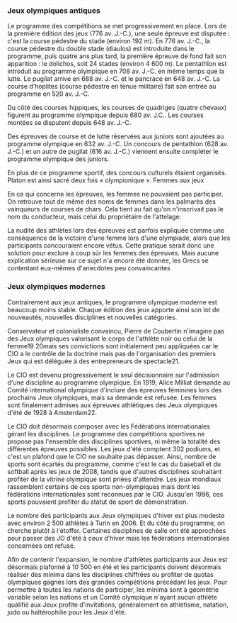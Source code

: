 ### Jeux olympiques antiques

Le programme des compétitions se met progressivement en place. Lors de la première édition des jeux (776 av. J.-C.), une seule épreuve est disputée : c'est la course pédestre du stade (environ 192 m). En 776 av. J.-C., la course pédestre du double stade (diaulos) est introduite dans le programme, puis quatre ans plus tard, la première épreuve de fond fait son apparition : le dolichos, soit 24 stades (environ 4 600 m). Le pentathlon est introduit au programme olympique en 708 av. J.-C. en même temps que la lutte. Le pugilat arrive en 688 av. J.-C. et le pancrace en 648 av. J.-C. La course d’hoplites (course pédestre en tenue militaire) fait son entrée au programme en 520 av. J.-C.

Du côté des courses hippiques, les courses de quadriges (quatre chevaux) figurent au programme olympique depuis 680 av. J.C.. Les courses montées se disputent depuis 648 av. J.-C.

Des épreuves de course et de lutte réservées aux juniors sont ajoutées au programme olympique en 632 av. J.-C. Un concours de pentathlon (628 av. J.-C.) et un autre de pugilat (616 av. J.-C.) viennent ensuite compléter le programme olympique des juniors.

En plus de ce programme sportif, des concours culturels étaient organisés. Platon est ainsi sacré deux fois « olympionique ».
Femmes aux jeux

En ce qui concerne les épreuves, les femmes ne pouvaient pas participer. On retrouve tout de même des noms de femmes dans les palmarès des vainqueurs de courses de chars. Cela tient au fait qu'on n'inscrivait pas le nom du conducteur, mais celui du propriétaire de l'attelage.

La nudité des athlètes lors des épreuves est parfois expliquée comme une conséquence de la victoire d'une femme lors d'une olympiade, alors que les participants concouraient encore vêtus. Cette pratique serait donc une solution pour exclure à coup sûr les femmes des épreuves. Mais aucune explication sérieuse sur ce sujet n'a encore été donnée, les Grecs se contentant eux-mêmes d'anecdotes peu convaincantes



### Jeux olympiques modernes

Contrairement aux jeux antiques, le programme olympique moderne est beaucoup moins stable. Chaque édition des jeux apporte ainsi son lot de nouveautés, nouvelles disciplines et nouvelles catégories.

Conservateur et colonialiste convaincu, Pierre de Coubertin n'imagine pas des Jeux olympiques valorisant le corps de l'athlète noir ou celui de la femme19 20mais ses convictions sont initialement peu appliquées car le CIO a le contrôle de la doctrine mais pas de l'organisation des premiers Jeux qui est déléguée à des entrepreneurs de spectacle21.

Le CIO est devenu progressivement le seul décisionnaire sur l'admission d'une discipline au programme olympique. En 1919, Alice Milliat demande au Comité international olympique d'inclure des épreuves féminines lors des prochains Jeux olympiques, mais sa demande est refusée. Les femmes sont finalement admises aux épreuves athlétiques des Jeux olympiques d'été de 1928 à Amsterdam22.

Le CIO doit désormais composer avec les Fédérations internationales gérant les disciplines. Le programme des compétitions sportives ne propose pas l'ensemble des disciplines sportives, ni même la totalité des différentes épreuves possibles. Les jeux d'été comptent 302 podiums, et c'est un plafond que le CIO ne souhaite pas dépasser. Ainsi, nombre de sports sont écartés du programme, comme c'est le cas du baseball et du softball après les jeux de 2008, tandis que d'autres disciplines souhaitant profiter de la vitrine olympique sont priées d'attendre. Les jeux mondiaux rassemblent certains de ces sports non-olympiques mais dont les fédérations internationales sont reconnues par le CIO. Jusqu'en 1996, ces sports pouvaient profiter du statut de sport de démonstration.

Le nombre des participants aux Jeux olympiques d'hiver est plus modeste avec environ 2 500 athlètes à Turin en 2006. Et du côté du programme, on cherche plutôt à l'étoffer. Certaines disciplines de salle ont été approchées pour passer des JO d'été à ceux d'hiver mais les fédérations internationales concernées ont refusé.

Afin de contenir l'expansion, le nombre d'athlètes participants aux Jeux est désormais plafonné à 10 500 en été et les participants doivent désormais réaliser des minima dans les disciplines chiffrées ou profiter de quotas olympiques gagnés lors des grandes compétitions précédant les jeux. Pour permettre à toutes les nations de participer, les minima sont à géométrie variable selon les nations et un Comité olympique n'ayant aucun athlète qualifié aux Jeux profite d'invitations, généralement en athlétisme, natation, judo ou haltérophilie pour les Jeux d'été.
